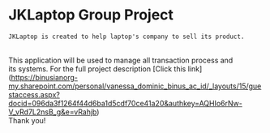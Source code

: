 # JKLaptop Group Project 

	JKLaptop is created to help laptop's company to sell its product. 
<br> This application will be used to manage all transaction process and
<br> its systems. For the full project description [Click this link] (https://binusianorg-my.sharepoint.com/personal/vanessa_dominic_binus_ac_id/_layouts/15/guestaccess.aspx?docid=096da3f1264f44d6ba1d5cdf70ce41a20&authkey=AQHIo6rNw-V_vRd7L2nsB_g&e=vRahjb)
<br> Thank you!